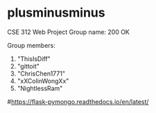 # plusminusminus
CSE 312 Web Project
Group name: 200 OK

Group members:
1) "ThisIsDiff"
2) "gittoit"
3) "ChrisChen1771"
4) "xXColinWongXx"
5) "NightlessRam"


#https://flask-pymongo.readthedocs.io/en/latest/
